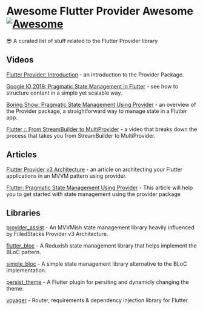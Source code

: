 #  Awesome Flutter Provider Awesome [![Awesome](https://cdn.rawgit.com/sindresorhus/awesome/d7305f38d29fed78fa85652e3a63e154dd8e8829/media/badge.svg)](https://github.com/sindresorhus/awesome)

😎 A curated list of stuff related to the Flutter Provider library

## Videos

[Flutter Provider: Introduction](https://youtu.be/O71rYKcxUgA) - an introduction to the Provider Package.

[Google IO 2019: Pragmatic State Management in Flutter](https://www.youtube.com/watch?v=d_m5csmrf7I) - see how to structure content in a simple yet scalable way.

[Boring Show: Pragmatic State Management Using Provider](https://www.youtube.com/watch?v=HrBiNHEqSYU) - an overview of the Provider package, a straightforward way to manage state in a Flutter app.

[Flutter :: From StreamBuilder to MultiProvider](https://youtu.be/budqAnwn740) - a video that breaks down the process that takes you from StreamBuilder to MultiProvider.

## Articles

[Flutter Provider v3 Architecture](https://www.filledstacks.com/post/flutter-provider-v3-architecture/) - an article on architecting your Flutter applications in an MVVM pattern using provider.

[Flutter: Pragmatic State Management Using Provider](https://medium.com/flutter-community/flutter-pragmatic-state-management-using-provider-5c1129f9b5bb) - This article will help you to get started with state management using the provider package

## Libraries

 [provider_assist](https://github.com/SKLn-Rad/provider_assist) - An MVVMish state management library heavily influenced by FilledStacks Provider v3 Architecture.
 
 [flutter_bloc](https://github.com/felangel/bloc) - A Reduxish state management library that helps implement the BLoC pattern.
 
 [simple_bloc](https://github.com/everton-e26/simple_bloc) - A simple state management library alternative to the BLoC implementation.
 
 [persist_theme](https://github.com/fluttercommunity/persist_theme) - A Flutter plugin for persiting and dynamicly changing the theme.
 
 [voyager](https://github.com/vishna/voyager) - Router, requirements & dependency injection library for Flutter.

